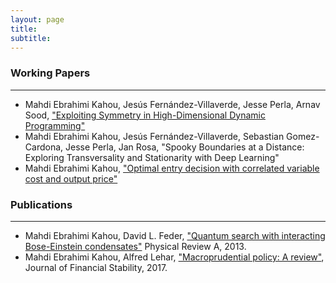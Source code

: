 ```yaml
---
layout: page
title: 
subtitle: 
---
```

>

### Working Papers
-----
- Mahdi Ebrahimi Kahou, Jesús Fernández-Villaverde, Jesse Perla, Arnav Sood, <a href="../docs/Papers/symmetry_dynamic_programming.pdf" target="_blank">"Exploiting Symmetry in High-Dimensional Dynamic Programming"</a>
-  Mahdi Ebrahimi Kahou, Jesús Fernández-Villaverde, Sebastian Gomez-Cardona, Jesse Perla, Jan Rosa, "Spooky Boundaries at a Distance:
Exploring Transversality and Stationarity with Deep Learning"
- Mahdi Ebrahimi Kahou, <a href="./docs/Papers/input_output.pdf" target="_blank">"Optimal entry decision with correlated variable cost and output price"</a>

### Publications
-----
- Mahdi Ebrahimi Kahou, David L. Feder, <a href="https://journals.aps.org/pra/abstract/10.1103/PhysRevA.88.032310" target="_blank">"Quantum search with interacting Bose-Einstein condensates"</a> Physical Review A, 2013.
- Mahdi Ebrahimi Kahou, Alfred Lehar, <a href="https://www.sciencedirect.com/science/article/abs/pii/S1572308916302297" target="_blank">"Macroprudential policy: A review"</a>, Journal of Financial Stability, 2017.
